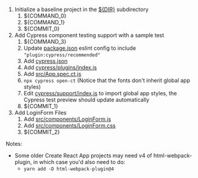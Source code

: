 1. Initialize a baseline project in the [${DIR}](.) subdirectory
   1. ${COMMAND_0}
   2. ${COMMAND_1}
   3. ${COMMIT_0}
2. Add Cypress component testing support with a sample test
   1. ${COMMAND_3}
   2. Update [package.json](package.json) eslint config to include `"plugin:cypress/recommended"`
   3. Add [cypress.json](cypress.json)
   4. Add [cypress/plugins/index.js](cypress/plugins/index.js)
   5. Add [src/App.spec.ct.js](src/App.spec.ct.js)
   6. `npx cypress open-ct` (Notice that the fonts don't inherit global app styles)
   7. Edit [cypress/support/index.js](cypress/support/index.js) to import global app styles, the Cypress test preview should update automatically
   8. ${COMMIT_1}
3. Add LoginForm Files
   1. Add [src/components/LoginForm.js](src/components/LoginForm.js)
   2. Add [src/components/LoginForm.css](src/components/LoginForm.css)
   3. ${COMMIT_2}

Notes:

- Some older Create React App projects may need v4 of html-webpack-plugin, in which case you'd also need to do:
  - `yarn add -D html-webpack-plugin@4`

